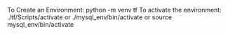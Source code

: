 To Create an Environment: python -m venv tf
To activate the environment: ./tf/Scripts/activate or  ./mysql_env/bin/activate or source mysql_env/bin/activate
